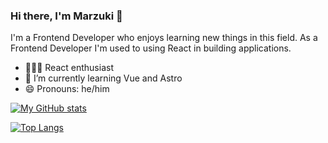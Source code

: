 ### Hi there, I'm Marzuki 👋

I'm a Frontend Developer who enjoys learning new things in this field. As a Frontend Developer I'm used to using React in building applications.

- 👨🏻‍💻 React enthusiast
- 🌱 I’m currently learning Vue and Astro
- 😄 Pronouns: he/him

[![My GitHub stats](https://github-readme-stats.vercel.app/api?username=enalmarzuki&count_private=true&show_icons=true&theme=tokyonight)](https://github.com/anuraghazra/github-readme-stats)

[![Top Langs](https://github-readme-stats.vercel.app/api/top-langs/?username=enalmarzuki&exclude_repo=Restitusi-di-PT.-PLN-Persero-UPB-SULSELRABAR,tmdp-movie-app,Real-Estate,BWAMERN,tes-kalkulator-gadjian,teman-kost,movie-app,TesChat&layout=compact&theme=tokyonight)](https://github.com/anuraghazra/github-readme-stats)
